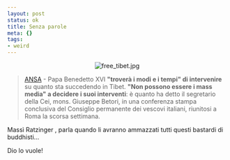 ```yaml
--- 
layout: post
status: ok
title: Senza parole
meta: {}
tags: 
- weird
---
```

<center>
<img src='http://fast.mgpf.it/free_tibet.jpg' alt='free_tibet.jpg' />
</center>  
  
> [ANSA](http://www.ansa.it/opencms/export/site/notizie/rubriche/daassociare/visualizza_new.html_41097407.html) - Papa Benedetto XVI **"troverà i modi e i tempi" di intervenire** su quanto sta succedendo in Tibet. **"Non possono essere i mass media" a decidere i suoi interventi**: è quanto ha detto il segretario della Cei, mons. Giuseppe Betori, in una conferenza stampa conclusiva del Consiglio permanente dei vescovi italiani, riunitosi a Roma la scorsa settimana.  
  
Massì Ratzinger , parla quando li avranno ammazzati tutti questi bastardi di buddhisti...  
  
Dio lo vuole!  
  
 
